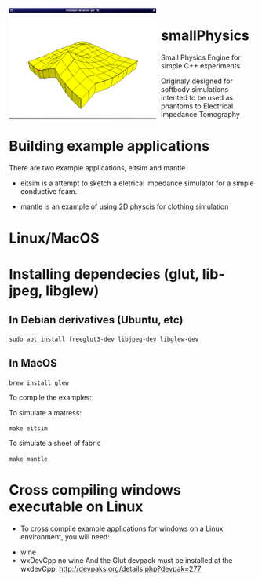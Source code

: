 <img width="300" align="left" style="float: left; margin: 0 10px 0 0;" alt="screenshot" src="https://github.com/filipi/smallPhysics/blob/master/images/eitsim.png">   

smallPhysics
============

Small Physics Engine for simple C++ experiments

Originaly designed for softbody simulations intented to be used as phantoms to Electrical Impedance Tomography

Building example applications
=============================

There are two example applications, eitsim and mantle

* eitsim is a attempt to sketch a eletrical impedance simulator
  for a simple conductive foam.

* mantle is an example of using 2D physcis for clothing simulation

Linux/MacOS
===========

# Installing dependecies (glut, lib-jpeg, libglew)

## In Debian derivatives (Ubuntu, etc)

```sudo apt install freeglut3-dev libjpeg-dev libglew-dev```

## In MacOS

```brew install glew```

To compile the examples:

To simulate a matress: 

```make eitsim```

To simulate a sheet of fabric

```make mantle```

Cross compiling windows executable on Linux
===========================================

 - To cross compile example applications for windows on a Linux
   environment, you will need:
 * wine
 * wxDevCpp no wine
And the Glut devpack must be installed at the wxdevCpp.
http://devpaks.org/details.php?devpak=277
